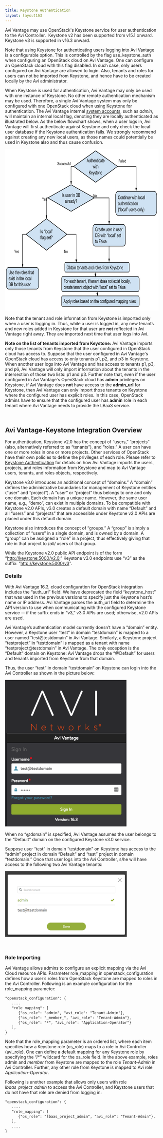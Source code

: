 ```yaml
---
title: Keystone Authentication
layout: layout163
---
```

Avi Vantage may use OpenStack's Keystone service for user authentication to the Avi Controller.  Keystone v2 has been supported from v15.1 onward.  Keystone v3 is supported in v16.3 onward.

Note that using Keystone for authenticating users logging into Avi Vantage is a configurable option. This is controlled by the flag use_keystone_auth when configuring an OpenStack cloud on Avi Vantage. One can configure an OpenStack cloud with this flag disabled. In such case, only users configured on Avi Vantage are allowed to login. Also, tenants and roles for users can not be imported from Keystone, and hence have to be created locally by the Avi administrator.

When Keystone is used for authentication, Avi Vantage may only be used with one instance of Keystone. No other remote authentication mechanism may be used. Therefore, a single Avi Vantage system may only be configured with one OpenStack cloud when using Keystone for authentication. The Avi Vantage internal <a href="/docs/16.3/default-system-accounts/">system accounts</a>, such as *admin*, will maintain an internal local flag, denoting they are locally authenticated as illustrated below. As the below flowchart shows, when a user logs in, Avi Vantage will first authenticate against Keystone and only check the local user database if the Keystone authentication fails. We strongly recommend against creating any new local users, as those names could potentially be used in Keystone also and thus cause confusion.

<a href="img/Keystone_integration_flowchart.png"><img class="aligncenter wp-image-21435" src="img/Keystone_integration_flowchart.png" alt="Keystone_integration_flowchart" width="800" height="530"></a>

Note that the tenant and role information from Keystone is imported only when a user is logging in. Thus, while a user is logged in, any new tenants and new roles added in Keystone for that user are **not** reflected in Avi Vantage right away. They are imported next time that user logs into Avi.

**Note on the list of tenants imported from Keystone:** Avi Vantage imports only those tenants from Keystone that the user configured in OpenStack cloud has access to. Suppose that the user configured in Avi Vantage's OpenStack cloud has access to only tenants p1, p2, and p3 in Keystone. When another user logs into Avi Vantage and has access to tenants p1, p3, and p6, Avi Vantage will only import information about the tenants in the intersection of those two lists: p1 and p3. Further note that, even if the user configured in Avi Vantage's OpenStack cloud has **admin** privileges on Keystone, if Avi Vantage does **not** have access to the **admin_url** for Keystone, then Avi Vantage can only import those tenants on Keystone where the configured user has explicit roles. In this case, OpenStack admins have to ensure that the configured user has **admin** role in each tenant where Avi Vantage needs to provide the LBaaS service.

 

## Avi Vantage-Keystone Integration Overview

For authentication, Keystone v2.0 has the concept of “users,” “projects” (also, alternatively referred to as “tenants”), and “roles.” A user can have one or more roles in one or more projects. Other services of OpenStack have their own policies to define the privileges of each role. Please refer to <a href="/docs/16.3/keystone-authentication/">Keystone Authentication</a> for details on how Avi Vantage imports the users, projects, and roles information from Keystone and map to Avi Vantage users, tenants, and roles objects, respectively.

Keystone v3.0 introduces an additional concept of “domains.” A “domain” defines the administrative boundaries for management of Keystone entities (“user” and “project”). A “user” or “project” thus belongs to one and only one domain. Each domain has a unique name. However, the same user name, e.g., “demo”, can exist in multiple domains. To be compatible with Keystone v2.0 APIs, v3.0 creates a default domain with name “Default” and all “users” and “projects” that are accessible under Keystone v2.0 APIs are placed under this default domain.

Keystone also introduces the concept of “groups.” A “group” is simply a collection of “users” in a single domain, and is owned by a domain. A “group” can be assigned a “role” in a project, thus effectively giving that role in that project to /*all/* users of that group.

While the Keystone v2.0 public API endpoint is of the form “<a href="http://keystone:5000/v2.0"><span style="font-weight: 400;">http://keystone:5000/v2.0</span></a>,” Keystone v3.0 endpoints use “v3” as the suffix: “<a href="http://keystone:5000/v3"><span style="font-weight: 400;">http://keystone:5000/v3</span></a>”.

### Details

With Avi Vantage 16.3, cloud configuration for OpenStack integration includes the “auth_url” field. We have deprecated the field “keystone_host” that was used in the previous versions to specify just the Keystone host’s name or IP address. Avi Vantage parses the auth_url field to determine the API version to use when communicating with the configured Keystone service -- if the suffix ends in “v3,” v3.0 APIs are used; otherwise, v2.0 APIs are used.

Avi Vantage’s authentication model currently doesn’t have a “domain” entity. However, a Keystone user “test” in domain “testdomain” is mapped to a user named “test@testdomain” in Avi Vantage. Similarly, a Keystone project “testproject” in “testdomain” is mapped as a tenant with name “testproject@testdomain” in Avi Vantage. The only exception is the “Default” domain on Keystone: Avi Vantage drops the “@Default” for users and tenants imported from Keystone from that domain.

Thus, the user “test” in domain “testdomain” on Keystone can login into the Avi Controller as shown in the picture below:

<a href="img/login-into-Avi-Controller.png"><img class="aligncenter wp-image-21269" src="img/login-into-Avi-Controller.png" alt="login into Avi Controller" width="400" height="481"></a>

When no “@domain” is specified, Avi Vantage assumes the user belongs to the “Default” domain on the configured Keystone v3.0 service.

Suppose user “test” in domain “testdomain” on Keystone has access to the “admin” project in domain “Default” and “test” project in domain “testdomain.” Once that user logs into the Avi Controller, s/he will have access to the following two Avi Vantage tenants:

<a href="img/two-tenants-ready-for-login.png"><img class="aligncenter wp-image-21271" src="img/two-tenants-ready-for-login.png" alt="two tenants ready for login" width="400" height="216"></a>

 

### Role Importing

Avi Vantage allows admins to configure an explicit mapping via the Avi Cloud resource APIs. Parameter role_mapping in openstack_configuration defines how a user’s roles from OpenStack Keystone are mapped to roles in the Avi Controller. Following is an example configuration for the role_mapping parameter:

<pre><code class="language-lua">"openstack_configuration": {
   ....
   "role_mapping": [
      {"os_role": "admin", "avi_role": "Tenant-Admin"},
      {"os_role": "_member_", "avi_role": "Tenant-Admin"},
      {"os_role": "*", "avi_role": "Application-Operator"}
   ],
}</code></pre>  

Note that the role_mapping parameter is an ordered list, where each item specifies how a Keystone role (os_role) maps to a role in Avi Controller (avi_role). One can define a default mapping for any Keystone role by specifying the “/*” wildcard for the os_role field. In the above example, roles admin and _member_ from Keystone are mapped to the role *Tenant-Admin* in Avi Controller. Further, any other role from Keystone is mapped to Avi role *Application-Operator*.

Following is another example that allows only users with role *lbaas_project_admin* to access the Avi Controller, and Keystone users that do not have that role are denied from logging in:


<pre><code class="language-lua">"openstack_configuration": {
   ....
   "role_mapping": [
      {"os_role": "lbaas_project_admin", "avi_role": "Tenant-Admin"},
   ],
   ....
}</code></pre>  